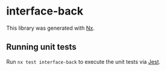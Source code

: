 # interface-back

This library was generated with [Nx](https://nx.dev).

## Running unit tests

Run `nx test interface-back` to execute the unit tests via [Jest](https://jestjs.io).
